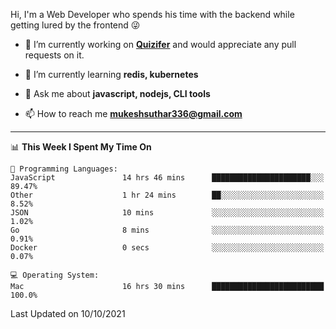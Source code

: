 Hi, I'm a Web Developer who spends his time with the backend while getting lured by the frontend 😜

- 🔭 I’m currently working on **[Quizifer](https://github.com/SutharMukesh/Quizifer/)** and would appreciate any pull requests on it.

- 🌱 I’m currently learning **redis, kubernetes**

- 💬 Ask me about **javascript, nodejs, CLI tools**

- 📫 How to reach me **mukeshsuthar336@gmail.com**

---
<!--START_SECTION:waka-->
📊 **This Week I Spent My Time On** 

```text
💬 Programming Languages: 
JavaScript               14 hrs 46 mins      ██████████████████████░░░   89.47% 
Other                    1 hr 24 mins        ██░░░░░░░░░░░░░░░░░░░░░░░   8.52% 
JSON                     10 mins             ░░░░░░░░░░░░░░░░░░░░░░░░░   1.02% 
Go                       8 mins              ░░░░░░░░░░░░░░░░░░░░░░░░░   0.91% 
Docker                   0 secs              ░░░░░░░░░░░░░░░░░░░░░░░░░   0.07%

💻 Operating System: 
Mac                      16 hrs 30 mins      █████████████████████████   100.0%

```


 Last Updated on 10/10/2021
<!--END_SECTION:waka-->
